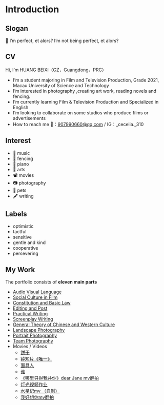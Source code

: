# Introduction
## Slogan
🧚 I’m perfect, et alors? I’m not being perfect, et alors?
## CV
Hi, I’m HUANG BEIXI（GZ，Guangdong，PRC）
- I’m a student majoring in Film and Television Production, Grade 2021, Macau University of Science and Technology
- I’m interested in photography ,creating art work, reading novels and fencing.
- I’m currently learning Film & Television Production and Specialized in English
- I’m looking to collaborate on some studios who produce films or advertisements
- How to reach me 📧：907990660@qq.com / IG：_cecelia._310
## Interest
* 🎼 music
* 🤺 fencing
* 🎹 piano
* 🎨 arts
* 📽 movies
* 📷 photography
* 🐾 pets
* 🖋 writing
## Labels
* optimistic
* tactful
* sensitive
* gentle and kind
* cooperative
* persevering
## My Work
The portfolio consists of **eleven main parts**
* [Audio Visual Language](./resource/Audio_Visual_Language)
* [Social Culture in Film](./resource/Social_Culture_in_Film)
* [Constitution and Basic Law](./resource/Constitution_and_Basic_Law)
* [Editing and Post](./resource/Editing_and_Post)
* [Practical Writing](./resource/Practical_Writing)
* [Screenplay Writing](./resource/Screenplay_Writing)
* [General Theory of Chinese and Western Culture](./resource/General_Theory_of_Chinese_and_Western_Culture)
* [Landscape Photography](./resource/Landscape_Photography)
* [Portrait Photography](./resource/Portrait_Photography)
* [Team Photography](./resource/Team_Photography)
* Movies / Videos
   * [饼干](https://www.bilibili.com/video/BV1Ee4y1s7RW/?share_source=copy_web&vd_source=06a7553a45f2e62a49229ba4115666f1)
   * [钟短片《唯一》](https://www.bilibili.com/video/BV1xe4y1s7Wq/?share_source=copy_web&vd_source=06a7553a45f2e62a49229ba4115666f1)
   * [面具人](https://www.bilibili.com/video/BV1PK411Z7Td/?share_source=copy_web&vd_source=06a7553a45f2e62a49229ba4115666f1)
   * [谁](https://www.bilibili.com/video/BV1zG411F7eE/?share_source=copy_web&vd_source=06a7553a45f2e62a49229ba4115666f1)
   * [《哪里只得我共你》dear Jane mv翻拍](https://www.bilibili.com/video/BV1q14y1W7tB/?share_source=copy_web&vd_source=06a7553a45f2e62a49229ba4115666f1
)
   * [灯光视频作业](https://www.bilibili.com/video/BV1QG411F7UM/?share_source=copy_web&vd_source=06a7553a45f2e62a49229ba4115666f1)
   * [水星记mv （自制）](https://www.bilibili.com/video/BV1Ud4y1b7sE/?share_source=copy_web&vd_source=06a7553a45f2e62a49229ba4115666f1
)
   * [我好想你mv翻拍](https://www.bilibili.com/video/BV1MG411c7pW/?share_source=copy_web&vd_source=06a7553a45f2e62a49229ba4115666f1)

